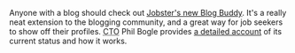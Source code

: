 Anyone with a blog should check out <a href="http://jobster.com/at/jcard/intro">Jobster's new Blog Buddy</a>.  It's a really neat extension to the blogging community, and a great way for job seekers to show off their profiles.  <acronym title="Chief Technical Officer">CTO</acronym> Phil Bogle provides <a href="http://thebogles.com/blog/2007/04/enhancing-blog-community-with-the-jobster-blog-buddy/">a detailed account</a> of its current status and how it works.